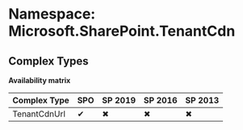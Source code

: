 # Namespace: Microsoft.SharePoint.TenantCdn
## Complex Types

**Availability matrix**

Complex Type | SPO | SP 2019 | SP 2016 | SP 2013
----------|-----|---------|---------|--------
TenantCdnUrl | ✔ | ✖ | ✖ | ✖
